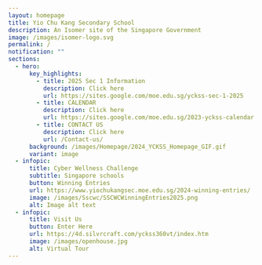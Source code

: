 ```yaml
---
layout: homepage
title: Yio Chu Kang Secondary School
description: An Isomer site of the Singapore Government
image: /images/isomer-logo.svg
permalink: /
notification: ""
sections:
  - hero:
      key_highlights:
        - title: 2025 Sec 1 Information
          description: Click here
          url: https://sites.google.com/moe.edu.sg/yckss-sec-1-2025
        - title: CALENDAR
          description: Click here
          url: https://sites.google.com/moe.edu.sg/2023-yckss-calendar
        - title: CONTACT US
          description: Click here
          url: /Contact-us/
      background: /images/Homepage/2024_YCKSS_Homepage_GIF.gif
      variant: image
  - infopic:
      title: Cyber Wellness Challenge
      subtitle: Singapore schools
      button: Winning Entries
      url: https://www.yiochukangsec.moe.edu.sg/2024-winning-entries/
      image: /images/Sscwc/SSCWCWinningEntries2025.png
      alt: Image alt text
  - infopic:
      title: Visit Us
      button: Enter Here
      url: https://4d.silvrcraft.com/yckss360vt/index.htm
      image: /images/openhouse.jpg
      alt: Virtual Tour
---
```

